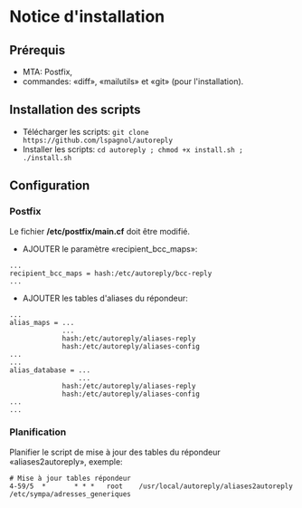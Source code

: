 # Notice d'installation

## Prérequis
 * MTA: Postfix,
 * commandes: «diff», «mailutils» et «git» (pour l'installation).

## Installation des scripts
 * Télécharger les scripts: ``git clone https://github.com/lspagnol/autoreply``
 * Installer les scripts: ``cd autoreply ; chmod +x install.sh ; ./install.sh``

## Configuration

### Postfix
Le fichier **/etc/postfix/main.cf** doit être modifié.
 * AJOUTER le paramètre «recipient_bcc_maps»:
````
...
recipient_bcc_maps = hash:/etc/autoreply/bcc-reply
...
````
 * AJOUTER les tables d'aliases du répondeur:
````
...
alias_maps = ...
             ...
             hash:/etc/autoreply/aliases-reply
             hash:/etc/autoreply/aliases-config
...
...
alias_database = ...
                 ...
             hash:/etc/autoreply/aliases-reply
             hash:/etc/autoreply/aliases-config
...
...
````
### Planification
Planifier le script de mise à jour des tables du répondeur «aliases2autoreply», exemple:
````
# Mise à jour tables répondeur
4-59/5  *       * * *   root    /usr/local/autoreply/aliases2autoreply /etc/sympa/adresses_generiques
````
